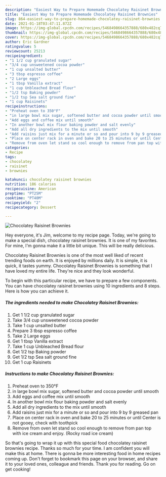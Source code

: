 ```yaml
---
description: "Easiest Way to Prepare Homemade Chocolatey Raisinet Brownies"
title: "Easiest Way to Prepare Homemade Chocolatey Raisinet Brownies"
slug: 864-easiest-way-to-prepare-homemade-chocolatey-raisinet-brownies
date: 2021-01-18T03:47:11.872Z
image: https://img-global.cpcdn.com/recipes/5468498664357888/680x482cq70/chocolatey-raisinet-brownies-recipe-main-photo.jpg
thumbnail: https://img-global.cpcdn.com/recipes/5468498664357888/680x482cq70/chocolatey-raisinet-brownies-recipe-main-photo.jpg
cover: https://img-global.cpcdn.com/recipes/5468498664357888/680x482cq70/chocolatey-raisinet-brownies-recipe-main-photo.jpg
author: Eric Gardner
ratingvalue: 5
reviewcount: 25213
recipeingredient:
- "1 1/2 cup granulated sugar"
- "3/4 cup unsweetened cocoa powder"
- "1 cup unsalted butter"
- "3 tbsp espresso coffee"
- "2 Large eggs"
- "1 tbsp Vanilla extract"
- "1 cup Unbleached Bread flour"
- "1/2 tsp Baking powder"
- "1/2 tsp Sea salt ground fine"
- "1 cup Raisinets"
recipeinstructions:
- "Preheat oven to 350°F"
- "in large bowl mix sugar, softened butter and cocoa powder until smooth"
- "Add eggs and coffee mix until smooth"
- "In another bowl mix flour baking powder and salt evenly"
- "Add all dry ingredients to the mix until smooth"
- "Add raisins just mix for a minute or so and pour into 9 by 9 greased pan"
- "Place on center rack in oven and bake 20 to 25 minutes or until Center is not gooey, check with toothpick"
- "Remove from oven let stand so cool enough to remove from pan top with ice cream and enjoy. (Rocky road ice cream)"
categories:
- Recipe
tags:
- chocolatey
- raisinet
- brownies

katakunci: chocolatey raisinet brownies 
nutrition: 186 calories
recipecuisine: American
preptime: "PT25M"
cooktime: "PT40M"
recipeyield: "2"
recipecategory: Dessert

---
```



![Chocolatey Raisinet Brownies](https://img-global.cpcdn.com/recipes/5468498664357888/680x482cq70/chocolatey-raisinet-brownies-recipe-main-photo.jpg)

Hey everyone, it's Jim, welcome to my recipe page. Today, we're going to make a special dish, chocolatey raisinet brownies. It is one of my favorites. For mine, I'm gonna make it a little bit unique. This will be really delicious.



Chocolatey Raisinet Brownies is one of the most well liked of recent trending foods on earth. It is enjoyed by millions daily. It is simple, it is quick, it tastes yummy. Chocolatey Raisinet Brownies is something that I have loved my entire life. They're nice and they look wonderful.


To begin with this particular recipe, we have to prepare a few components. You can have chocolatey raisinet brownies using 10 ingredients and 8 steps. Here is how you can achieve it.

<!--inarticleads1-->

##### The ingredients needed to make Chocolatey Raisinet Brownies:

1. Get 1 1/2 cup granulated sugar
1. Take 3/4 cup unsweetened cocoa powder
1. Take 1 cup unsalted butter
1. Prepare 3 tbsp espresso coffee
1. Take 2 Large eggs
1. Get 1 tbsp Vanilla extract
1. Take 1 cup Unbleached Bread flour
1. Get 1/2 tsp Baking powder
1. Get 1/2 tsp Sea salt ground fine
1. Get 1 cup Raisinets




<!--inarticleads2-->

##### Instructions to make Chocolatey Raisinet Brownies:

1. Preheat oven to 350°F
1. in large bowl mix sugar, softened butter and cocoa powder until smooth
1. Add eggs and coffee mix until smooth
1. In another bowl mix flour baking powder and salt evenly
1. Add all dry ingredients to the mix until smooth
1. Add raisins just mix for a minute or so and pour into 9 by 9 greased pan
1. Place on center rack in oven and bake 20 to 25 minutes or until Center is not gooey, check with toothpick
1. Remove from oven let stand so cool enough to remove from pan top with ice cream and enjoy. (Rocky road ice cream)




So that's going to wrap it up with this special food chocolatey raisinet brownies recipe. Thanks so much for your time. I am confident you will make this at home. There is gonna be more interesting food in home recipes coming up. Don't forget to bookmark this page on your browser, and share it to your loved ones, colleague and friends. Thank you for reading. Go on get cooking!

